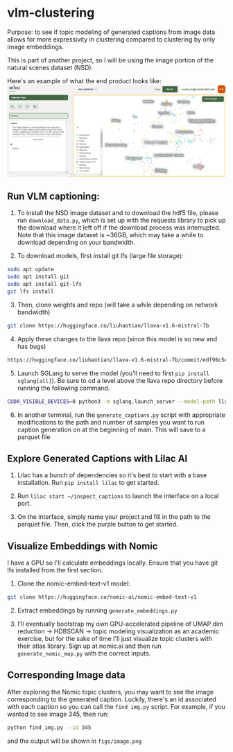 # vlm-clustering

Purpose: to see if topic modeling of generated captions from image data allows for more expressivity in clustering compared to clustering by only image embeddings. 

This is part of another project, so I will be using the image portion of the natural scenes dataset (NSD). 

Here's an example of what the end product looks like: 
![Screenshot](screenshot.png)

## Run VLM captioning: 

1. To install the NSD image dataset and to download the hdf5 file, please run `download_data.py`, which is set up with the requests library to pick up the download where it left off if the download process was interrupted. Note that this image dataset is ~36GB, which may take a while to download depending on your bandwidth. 

2. To download models, first install git lfs (large file storage): 
```bash
sudo apt update
sudo apt install git
sudo apt install git-lfs
git lfs install
```

3. Then, clone weights and repo (will take a while depending on network bandwidth) 

```bash 
git clone https://huggingface.co/liuhaotian/llava-v1.6-mistral-7b
```

4. Apply these changes to the llava repo (since this model is so new and has bugs)
```diff
https://huggingface.co/liuhaotian/llava-v1.6-mistral-7b/commit/edf96c5e9776fdd3f4ef324b5b7831b8b389c440
```

5. Launch SGLang to serve the model (you'll need to first `pip install sglang[all]`). Be sure to cd a level above the llava repo directory before running the following command.
```bash
CUDA_VISIBLE_DEVICES=0 python3 -m sglang.launch_server --model-path llava-v1.6-mistral-7b --port 30000
```

6. In another terminal, run the `generate_captions.py` script with appropriate modifications to the path and number of samples you want to run caption generation on at the beginning of main. This will save to a parquet file

## Explore Generated Captions with Lilac AI

1. Lilac has a bunch of dependencies so it's best to start with a base installation. Run `pip install lilac` to get started. 

2. Run `lilac start ~/inspect_captions` to launch the interface on a local port. 

3. On the interface, simply name your project and fill in the path to the parquet file. Then, click the purple button to get started. 

## Visualize Embeddings with Nomic

I have a GPU so I'll calculate embeddings locally. Ensure that you have git lfs installed from the first section. 

1. Clone the nomic-embed-text-v1 model: 
```bash 
git clone https://huggingface.co/nomic-ai/nomic-embed-text-v1
```

2. Extract embeddings by running `generate_embeddings.py`

3. I'll eventually bootstrap my own GPU-accelerated pipeline of UMAP dim reduction -> HDBSCAN -> topic modeling visualization as an academic exercise, but for the sake of time I'll just visualize topic clusters with their atlas library. Sign up at nomic.ai and then run `generate_nomic_map.py` with the correct inputs. 

## Corresponding Image data
 
After exploring the Nomic topic clusters, you may want to see the image corresponding to the generated caption. Luckily, there's an id associated with each caption so you can call the `find_img.py` script. For example, if you wanted to see image 345, then run: 
```bash
python find_img.py --id 345
```

and the output will be shown in `figs/image.png`